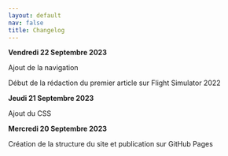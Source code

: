 ```yaml
---
layout: default
nav: false
title: Changelog
---
```


**Vendredi 22 Septembre 2023**

Ajout de la navigation

Début de la rédaction du premier article sur Flight Simulator 2022

**Jeudi 21 Septembre 2023**

Ajout du CSS

**Mercredi 20 Septembre 2023**

Création de la structure du site et publication sur GitHub Pages
